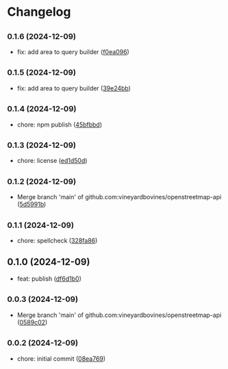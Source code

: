 # Changelog

## <small>0.1.6 (2024-12-09)</small>

* fix: add area to query builder ([f0ea096](https://github.com/vineyardbovines/openstreetmap-api/commit/f0ea096))

## <small>0.1.5 (2024-12-09)</small>

* fix: add area to query builder ([39e24bb](https://github.com/vineyardbovines/openstreetmap-api/commit/39e24bb))

## <small>0.1.4 (2024-12-09)</small>

* chore: npm publish ([45bfbbd](https://github.com/vineyardbovines/openstreetmap-api/commit/45bfbbd))

## <small>0.1.3 (2024-12-09)</small>

* chore: license ([ed1d50d](https://github.com/vineyardbovines/openstreetmap-api/commit/ed1d50d))

## <small>0.1.2 (2024-12-09)</small>

* Merge branch 'main' of github.com:vineyardbovines/openstreetmap-api ([5d5991b](https://github.com/vineyardbovines/openstreetmap-api/commit/5d5991b))

## <small>0.1.1 (2024-12-09)</small>

* chore: spellcheck ([328fa86](https://github.com/vineyardbovines/openstreetmap-api/commit/328fa86))

## 0.1.0 (2024-12-09)

* feat: publish ([df6d1b0](https://github.com/vineyardbovines/openstreetmap-api/commit/df6d1b0))

## <small>0.0.3 (2024-12-09)</small>

* Merge branch 'main' of github.com:vineyardbovines/openstreetmap-api ([0589c02](https://github.com/vineyardbovines/openstreetmap-api/commit/0589c02))

## <small>0.0.2 (2024-12-09)</small>

* chore: initial commit ([08ea769](https://github.com/vineyardbovines/openstreetmap-api/commit/08ea769))
